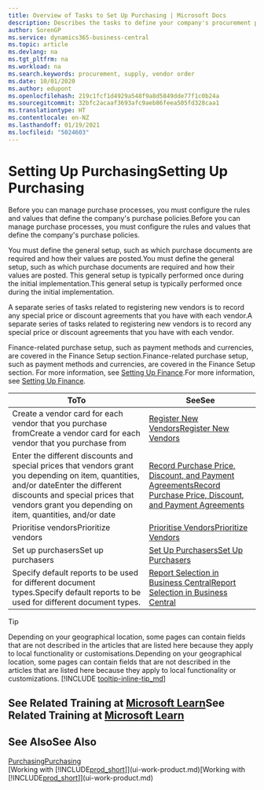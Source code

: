 ```yaml
---
title: Overview of Tasks to Set Up Purchasing | Microsoft Docs
description: Describes the tasks to define your company's procurement policies and set up your purchasing processes.
author: SorenGP
ms.service: dynamics365-business-central
ms.topic: article
ms.devlang: na
ms.tgt_pltfrm: na
ms.workload: na
ms.search.keywords: procurement, supply, vendor order
ms.date: 10/01/2020
ms.author: edupont
ms.openlocfilehash: 219c1fcf1d4929a548f9a8d5849dde77f1c0b24a
ms.sourcegitcommit: 32bfc2acaaf3693afc9aeb86feea505fd328caa1
ms.translationtype: HT
ms.contentlocale: en-NZ
ms.lasthandoff: 01/19/2021
ms.locfileid: "5024603"
---
```

# <a name="setting-up-purchasing"></a><span data-ttu-id="503c3-103">Setting Up Purchasing</span><span class="sxs-lookup"><span data-stu-id="503c3-103">Setting Up Purchasing</span></span>
<span data-ttu-id="503c3-104">Before you can manage purchase processes, you must configure the rules and values that define the company's purchase policies.</span><span class="sxs-lookup"><span data-stu-id="503c3-104">Before you can manage purchase processes, you must configure the rules and values that define the company's purchase policies.</span></span>

<span data-ttu-id="503c3-105">You must define the general setup, such as which purchase documents are required and how their values are posted.</span><span class="sxs-lookup"><span data-stu-id="503c3-105">You must define the general setup, such as which purchase documents are required and how their values are posted.</span></span> <span data-ttu-id="503c3-106">This general setup is typically performed once during the initial implementation.</span><span class="sxs-lookup"><span data-stu-id="503c3-106">This general setup is typically performed once during the initial implementation.</span></span>

<span data-ttu-id="503c3-107">A separate series of tasks related to registering new vendors is to record any special price or discount agreements that you have with each vendor.</span><span class="sxs-lookup"><span data-stu-id="503c3-107">A separate series of tasks related to registering new vendors is to record any special price or discount agreements that you have with each vendor.</span></span>

<span data-ttu-id="503c3-108">Finance-related purchase setup, such as payment methods and currencies, are covered in the Finance Setup section.</span><span class="sxs-lookup"><span data-stu-id="503c3-108">Finance-related purchase setup, such as payment methods and currencies, are covered in the Finance Setup section.</span></span> <span data-ttu-id="503c3-109">For more information, see [Setting Up Finance](finance-setup-finance.md).</span><span class="sxs-lookup"><span data-stu-id="503c3-109">For more information, see [Setting Up Finance](finance-setup-finance.md).</span></span>

| <span data-ttu-id="503c3-110">To</span><span class="sxs-lookup"><span data-stu-id="503c3-110">To</span></span> | <span data-ttu-id="503c3-111">See</span><span class="sxs-lookup"><span data-stu-id="503c3-111">See</span></span> |
| --- | --- |
| <span data-ttu-id="503c3-112">Create a vendor card for each vendor that you purchase from</span><span class="sxs-lookup"><span data-stu-id="503c3-112">Create a vendor card for each vendor that you purchase from</span></span>|[<span data-ttu-id="503c3-113">Register New Vendors</span><span class="sxs-lookup"><span data-stu-id="503c3-113">Register New Vendors</span></span>](purchasing-how-register-new-vendors.md) |
| <span data-ttu-id="503c3-114">Enter the different discounts and special prices that vendors grant you depending on item, quantities, and/or date</span><span class="sxs-lookup"><span data-stu-id="503c3-114">Enter the different discounts and special prices that vendors grant you depending on item, quantities, and/or date</span></span> |[<span data-ttu-id="503c3-115">Record Purchase Price, Discount, and Payment Agreements</span><span class="sxs-lookup"><span data-stu-id="503c3-115">Record Purchase Price, Discount, and Payment Agreements</span></span>](purchasing-how-record-purchase-price-discount-payment-agreements.md) |
| <span data-ttu-id="503c3-116">Prioritise vendors</span><span class="sxs-lookup"><span data-stu-id="503c3-116">Prioritize vendors</span></span> |[<span data-ttu-id="503c3-117">Prioritise Vendors</span><span class="sxs-lookup"><span data-stu-id="503c3-117">Prioritize Vendors</span></span>](purchasing-how-prioritize-vendors.md) |
| <span data-ttu-id="503c3-118">Set up purchasers</span><span class="sxs-lookup"><span data-stu-id="503c3-118">Set up purchasers</span></span> |[<span data-ttu-id="503c3-119">Set Up Purchasers</span><span class="sxs-lookup"><span data-stu-id="503c3-119">Set Up Purchasers</span></span>](purchasing-how-setup-purchasers.md) |
|<span data-ttu-id="503c3-120">Specify default reports to be used for different document types.</span><span class="sxs-lookup"><span data-stu-id="503c3-120">Specify default reports to be used for different document types.</span></span>|[<span data-ttu-id="503c3-121">Report Selection in Business Central</span><span class="sxs-lookup"><span data-stu-id="503c3-121">Report Selection in Business Central</span></span>](across-report-selections.md)|

> [!TIP]
> <span data-ttu-id="503c3-122">Depending on your geographical location, some pages can contain fields that are not described in the articles that are listed here because they apply to local functionality or customisations.</span><span class="sxs-lookup"><span data-stu-id="503c3-122">Depending on your geographical location, some pages can contain fields that are not described in the articles that are listed here because they apply to local functionality or customizations.</span></span> [!INCLUDE [tooltip-inline-tip_md](includes/tooltip-inline-tip_md.md)]

## <a name="see-related-training-at-microsoft-learn"></a><span data-ttu-id="503c3-123">See Related Training at [Microsoft Learn](/learn/paths/trade-get-started-dynamics-365-business-central/)</span><span class="sxs-lookup"><span data-stu-id="503c3-123">See Related Training at [Microsoft Learn](/learn/paths/trade-get-started-dynamics-365-business-central/)</span></span>

## <a name="see-also"></a><span data-ttu-id="503c3-124">See Also</span><span class="sxs-lookup"><span data-stu-id="503c3-124">See Also</span></span>

[<span data-ttu-id="503c3-125">Purchasing</span><span class="sxs-lookup"><span data-stu-id="503c3-125">Purchasing</span></span>](purchasing-manage-purchasing.md)  
<span data-ttu-id="503c3-126">[Working with [!INCLUDE[prod_short](includes/prod_short.md)]](ui-work-product.md)</span><span class="sxs-lookup"><span data-stu-id="503c3-126">[Working with [!INCLUDE[prod_short](includes/prod_short.md)]](ui-work-product.md)</span></span>
